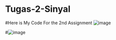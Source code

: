 # Tugas-2-Sinyal

#Here is My Code For the 2nd Assignment
![image](https://github.com/fahmifitraa/Tugas-2-Sinyal/assets/119000992/d7f7ec1b-f4ba-4b06-aea4-66272b19d6be)

#![image](https://github.com/fahmifitraa/Tugas-2-Sinyal/assets/119000992/904afdda-65e5-4a46-a68c-cbdfd1727a66)
